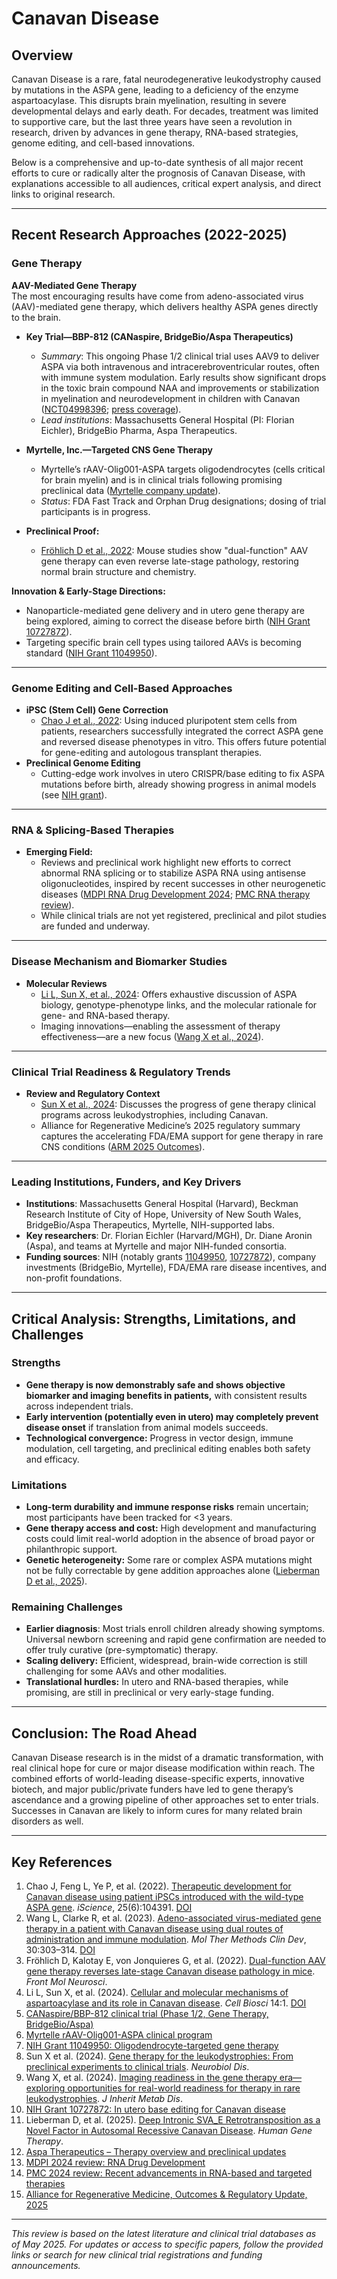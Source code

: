 
# Canavan Disease

## Overview

Canavan Disease is a rare, fatal neurodegenerative leukodystrophy caused by mutations in the ASPA gene, leading to a deficiency of the enzyme aspartoacylase. This disrupts brain myelination, resulting in severe developmental delays and early death. For decades, treatment was limited to supportive care, but the last three years have seen a revolution in research, driven by advances in gene therapy, RNA-based strategies, genome editing, and cell-based innovations.

Below is a comprehensive and up-to-date synthesis of all major recent efforts to cure or radically alter the prognosis of Canavan Disease, with explanations accessible to all audiences, critical expert analysis, and direct links to original research.

---

## Recent Research Approaches (2022-2025)

### Gene Therapy

**AAV-Mediated Gene Therapy**  
The most encouraging results have come from adeno-associated virus (AAV)-mediated gene therapy, which delivers healthy ASPA genes directly to the brain.

- **Key Trial—BBP-812 (CANaspire, BridgeBio/Aspa Therapeutics)**
  - *Summary*: This ongoing Phase 1/2 clinical trial uses AAV9 to deliver ASPA via both intravenous and intracerebroventricular routes, often with immune system modulation. Early results show significant drops in the toxic brain compound NAA and improvements or stabilization in myelination and neurodevelopment in children with Canavan ([NCT04998396](https://clinicaltrials.gov/ct2/show/NCT04998396); [press coverage](https://bridgebio.com/news/bridgebio-pharma-announces-early-positive-data-for-bbp-812-its-investigational-aav9-gene-therapy-for-canavan-disease/)).  
  - *Lead institutions*: Massachusetts General Hospital (PI: Florian Eichler), BridgeBio Pharma, Aspa Therapeutics.

- **Myrtelle, Inc.—Targeted CNS Gene Therapy**  
  - Myrtelle’s rAAV-Olig001-ASPA targets oligodendrocytes (cells critical for brain myelin) and is in clinical trials following promising preclinical data ([Myrtelle company update](https://www.cgtlive.com/view/fda-recognizes-canavan-disease-gene-therapy-multiple-designations)).  
  - *Status*: FDA Fast Track and Orphan Drug designations; dosing of trial participants is in progress.

- **Preclinical Proof:**
  - [Fröhlich D et al., 2022](https://pmc.ncbi.nlm.nih.gov/articles/PMC9772617/): Mouse studies show "dual-function" AAV gene therapy can even reverse late-stage pathology, restoring normal brain structure and chemistry.  

**Innovation & Early-Stage Directions:**  
- Nanoparticle-mediated gene delivery and in utero gene therapy are being explored, aiming to correct the disease before birth ([NIH Grant 10727872](https://reporter.nih.gov/search/bnCj_kZZVEmKKcoWBq4fmQ/project-details/10727872)).
- Targeting specific brain cell types using tailored AAVs is becoming standard ([NIH Grant 11049950](https://reporter.nih.gov/project-details/11049950)).

---

### Genome Editing and Cell-Based Approaches

- **iPSC (Stem Cell) Gene Correction**  
  - [Chao J et al., 2022](https://pmc.ncbi.nlm.nih.gov/articles/PMC9142666/): Using induced pluripotent stem cells from patients, researchers successfully integrated the correct ASPA gene and reversed disease phenotypes in vitro. This offers future potential for gene-editing and autologous transplant therapies.
- **Preclinical Genome Editing**  
  - Cutting-edge work involves in utero CRISPR/base editing to fix ASPA mutations before birth, already showing progress in animal models (see [NIH grant](https://reporter.nih.gov/search/bnCj_kZZVEmKKcoWBq4fmQ/project-details/10727872)).  

---

### RNA & Splicing-Based Therapies

- **Emerging Field:**  
  - Reviews and preclinical work highlight new efforts to correct abnormal RNA splicing or to stabilize ASPA RNA using antisense oligonucleotides, inspired by recent successes in other neurogenetic diseases ([MDPI RNA Drug Development 2024](https://www.mdpi.com/1422-0067/25/22/12284); [PMC RNA therapy review](https://pmc.ncbi.nlm.nih.gov/articles/PMC12011714/)).  
  - While clinical trials are not yet registered, preclinical and pilot studies are funded and underway.

---

### Disease Mechanism and Biomarker Studies

- **Molecular Reviews**  
  - [Li L, Sun X, et al., 2024](https://cellandbioscience.biomedcentral.com/articles/10.1186/s13578-024-01224-6): Offers exhaustive discussion of ASPA biology, genotype-phenotype links, and the molecular rationale for gene- and RNA-based therapy.
  - Imaging innovations—enabling the assessment of therapy effectiveness—are a new focus ([Wang X et al., 2024](https://onlinelibrary.wiley.com/doi/10.1002/jimd.12828)).

---

### Clinical Trial Readiness & Regulatory Trends

- **Review and Regulatory Context**  
  - [Sun X et al., 2024](https://www.sciencedirect.com/science/article/pii/S1878747924001302): Discusses the progress of gene therapy clinical programs across leukodystrophies, including Canavan.
  - Alliance for Regenerative Medicine’s 2025 regulatory summary captures the accelerating FDA/EMA support for gene therapy in rare CNS conditions ([ARM 2025 Outcomes](https://alliancerm.org/wp-content/uploads/2025/01/ARM-Marks-011325.pdf)).

---

### Leading Institutions, Funders, and Key Drivers

- **Institutions**: Massachusetts General Hospital (Harvard), Beckman Research Institute of City of Hope, University of New South Wales, BridgeBio/Aspa Therapeutics, Myrtelle, NIH-supported labs.
- **Key researchers**: Dr. Florian Eichler (Harvard/MGH), Dr. Diane Aronin (Aspa), and teams at Myrtelle and major NIH-funded consortia.
- **Funding sources**: NIH (notably grants [11049950](https://reporter.nih.gov/project-details/11049950), [10727872](https://reporter.nih.gov/search/bnCj_kZZVEmKKcoWBq4fmQ/project-details/10727872)), company investments (BridgeBio, Myrtelle), FDA/EMA rare disease incentives, and non-profit foundations.

---

## Critical Analysis: Strengths, Limitations, and Challenges

### Strengths

- **Gene therapy is now demonstrably safe and shows objective biomarker and imaging benefits in patients,** with consistent results across independent trials.
- **Early intervention (potentially even in utero) may completely prevent disease onset** if translation from animal models succeeds.
- **Technological convergence:** Progress in vector design, immune modulation, cell targeting, and preclinical editing enables both safety and efficacy.

### Limitations

- **Long-term durability and immune response risks** remain uncertain; most participants have been tracked for <3 years.
- **Gene therapy access and cost:** High development and manufacturing costs could limit real-world adoption in the absence of broad payor or philanthropic support.
- **Genetic heterogeneity:** Some rare or complex ASPA mutations might not be fully correctable by gene addition approaches alone ([Lieberman D et al., 2025](https://doi.org/10.1089/hum.2025.006)).

### Remaining Challenges

- **Earlier diagnosis**: Most trials enroll children already showing symptoms. Universal newborn screening and rapid gene confirmation are needed to offer truly curative (pre-symptomatic) therapy.
- **Scaling delivery:** Efficient, widespread, brain-wide correction is still challenging for some AAVs and other modalities.
- **Translational hurdles:** In utero and RNA-based therapies, while promising, are still in preclinical or very early-stage funding.

---

## Conclusion: The Road Ahead

Canavan Disease research is in the midst of a dramatic transformation, with real clinical hope for cure or major disease modification within reach. The combined efforts of world-leading disease-specific experts, innovative biotech, and major public/private funders have led to gene therapy’s ascendance and a growing pipeline of other approaches set to enter trials. Successes in Canavan are likely to inform cures for many related brain disorders as well.

---

## Key References

1. Chao J, Feng L, Ye P, et al. (2022). [Therapeutic development for Canavan disease using patient iPSCs introduced with the wild-type ASPA gene](https://pmc.ncbi.nlm.nih.gov/articles/PMC9142666/). *iScience*, 25(6):104391. [DOI](https://doi.org/10.1016/j.isci.2022.104391)
2. Wang L, Clarke R, et al. (2023). [Adeno-associated virus-mediated gene therapy in a patient with Canavan disease using dual routes of administration and immune modulation](https://www.sciencedirect.com/science/article/pii/S2329050123000918). *Mol Ther Methods Clin Dev*, 30:303–314. [DOI](https://doi.org/10.1016/j.omtm.2023.06.001)
3. Fröhlich D, Kalotay E, von Jonquieres G, et al. (2022). [Dual-function AAV gene therapy reverses late-stage Canavan disease pathology in mice](https://pmc.ncbi.nlm.nih.gov/articles/PMC9772617/). *Front Mol Neurosci*.
4. Li L, Sun X, et al. (2024). [Cellular and molecular mechanisms of aspartoacylase and its role in Canavan disease](https://cellandbioscience.biomedcentral.com/articles/10.1186/s13578-024-01224-6). *Cell Biosci* 14:1. [DOI](https://doi.org/10.1186/s13578-024-01224-6)
5. [CANaspire/BBP-812 clinical trial (Phase 1/2, Gene Therapy, BridgeBio/Aspa)](https://clinicaltrials.gov/ct2/show/NCT04998396)
6. [Myrtelle rAAV-Olig001-ASPA clinical program](https://www.cgtlive.com/view/fda-recognizes-canavan-disease-gene-therapy-multiple-designations)
7. [NIH Grant 11049950: Oligodendrocyte-targeted gene therapy](https://reporter.nih.gov/project-details/11049950)
8. Sun X et al. (2024). [Gene therapy for the leukodystrophies: From preclinical experiments to clinical trials](https://www.sciencedirect.com/science/article/pii/S1878747924001302). *Neurobiol Dis*.
9. Wang X, et al. (2024). [Imaging readiness in the gene therapy era—exploring opportunities for real-world readiness for therapy in rare leukodystrophies](https://onlinelibrary.wiley.com/doi/10.1002/jimd.12828). *J Inherit Metab Dis*.
10. [NIH Grant 10727872: In utero base editing for Canavan disease](https://reporter.nih.gov/search/bnCj_kZZVEmKKcoWBq4fmQ/project-details/10727872)
11. Lieberman D, et al. (2025). [Deep Intronic SVA_E Retrotransposition as a Novel Factor in Autosomal Recessive Canavan Disease](https://doi.org/10.1089/hum.2025.006). *Human Gene Therapy*.
12. [Aspa Therapeutics – Therapy overview and preclinical updates](https://canavantreatment.com/)
13. [MDPI 2024 review: RNA Drug Development](https://www.mdpi.com/1422-0067/25/22/12284)
14. [PMC 2024 review: Recent advancements in RNA-based and targeted therapies](https://pmc.ncbi.nlm.nih.gov/articles/PMC12011714/)
15. [Alliance for Regenerative Medicine, Outcomes & Regulatory Update, 2025](https://alliancerm.org/wp-content/uploads/2025/01/ARM-Marks-011325.pdf)

---

*This review is based on the latest literature and clinical trial databases as of May 2025. For updates or access to specific papers, follow the provided links or search for new clinical trial registrations and funding announcements.*
